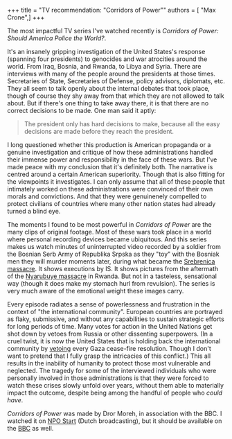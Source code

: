 +++
title = "TV recommendation: \"Corridors of Power\""
authors = [ "Max Crone",]
+++

The most impactful TV series I've watched recently is *Corridors of Power: Should America Police the World?*.

It's an insanely gripping investigation of the United States's response (spanning four presidents) to genocides and war atrocities around the world.
From Iraq, Bosnia, and Rwanda, to Libya and Syria.
There are interviews with many of the people around the presidents at those times.
Secretaries of State, Secretaries of Defense, policy advisors, diplomats, etc.
They all seem to talk openly about the internal debates that took place, though of course they shy away from that which they are not allowed to talk about.
But if there's one thing to take away there, it is that there are no correct decisions to be made.
One man said it aptly:

> The president only has hard decisions to make, because all the easy decisions are made before they reach the president.

I long questioned whether this production is American propaganda or a genuine investigation and critique of how these administrations handled their immense power and responsibility in the face of these wars.
But I've made peace with my conclusion that it's definitely both.
The narrative is centred around a certain American superiority.
Though that is also fitting for the viewpoints it investigates.
I can only assume that all of these people that intimately worked on these administrations were convinced of their own morals and convictions.
And that they were genuinenely compelled to protect civilians of countries where many other nation states had already turned a blind eye.

The moments I found to be most powerful in *Corridors of Power* are the many clips of original footage.
Most of these wars took place in a world where personal recording devices became ubiquitous.
And this series makes us watch minutes of uninterrupted video recorded by a soldier from the Bosnian Serb Army of Republika Srpska as they "toy" with the Bosniak men they will murder moments later, during what became the [Srebrenica massacre](https://en.wikipedia.org/wiki/Srebrenica_massacre).
It shows executions by IS.
It shows pictures from the aftermath of the [Nyarubuye massacre](https://en.wikipedia.org/wiki/Nyarubuye_massacre) in Rwanda.
But not in a tasteless, sensational way (though it does make my stomach hurl from revulsion).
The series is very much aware of the emotional weight these images carry.

Every episode radiates a sense of powerlessness and frustration in the context of "the international community".
European countries are portrayed as flaky, submissive, and without any capabilities to sustain strategic efforts for long periods of time.
Many votes for action in the United Nations get shot down by vetoes from Russia or other dissenting superpowers.
(In a cruel twist, it is now the United States that is holding back the international community by [vetoing](https://www.nytimes.com/2024/11/20/world/middleeast/gaza-ceasefire-us-veto.html) every Gaza cease-fire resolution. Though I don't want to pretend that I fully grasp the intricacies of this conflict.)
This all results in the inability of humanity to protect those most vulnerable and neglected.
The tragedy for some of the interviewed individuals who were personally involved in those administrations is that they were forced to watch these crises slowly unfold over years, without them able to materially impact the outcome, despite being among the handful of people who *could have*.

*Corridors of Power* was made by Dror Moreh, in association with the BBC.
I watched it on [NPO Start](https://npo.nl/start/serie/the-corridors-of-power) (Dutch broadcasting), but it should be available on the [BBC](https://www.bbc.com/mediacentre/proginfo/2024/32/corridors-of-power-should-america-police-the-world) as well.
